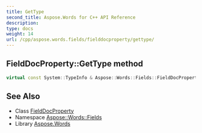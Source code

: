 ```yaml
---
title: GetType
second_title: Aspose.Words for C++ API Reference
description: 
type: docs
weight: 14
url: /cpp/aspose.words.fields/fielddocproperty/gettype/
---
```

## FieldDocProperty::GetType method




```cpp
virtual const System::TypeInfo & Aspose::Words::Fields::FieldDocProperty::GetType() const override
```

## See Also

* Class [FieldDocProperty](../)
* Namespace [Aspose::Words::Fields](../../)
* Library [Aspose.Words](../../../)
